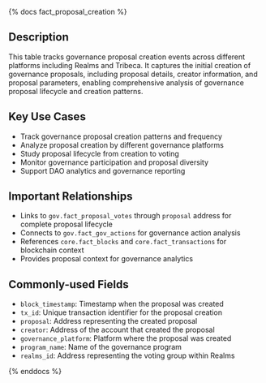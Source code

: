 {% docs fact_proposal_creation %}

## Description
This table tracks governance proposal creation events across different platforms including Realms and Tribeca. It captures the initial creation of governance proposals, including proposal details, creator information, and proposal parameters, enabling comprehensive analysis of governance proposal lifecycle and creation patterns.

## Key Use Cases
- Track governance proposal creation patterns and frequency
- Analyze proposal creation by different governance platforms
- Study proposal lifecycle from creation to voting
- Monitor governance participation and proposal diversity
- Support DAO analytics and governance reporting

## Important Relationships
- Links to `gov.fact_proposal_votes` through `proposal` address for complete proposal lifecycle
- Connects to `gov.fact_gov_actions` for governance action analysis
- References `core.fact_blocks` and `core.fact_transactions` for blockchain context
- Provides proposal context for governance analytics

## Commonly-used Fields
- `block_timestamp`: Timestamp when the proposal was created
- `tx_id`: Unique transaction identifier for the proposal creation
- `proposal`: Address representing the created proposal
- `creator`: Address of the account that created the proposal
- `governance_platform`: Platform where the proposal was created
- `program_name`: Name of the governance program
- `realms_id`: Address representing the voting group within Realms

{% enddocs %} 